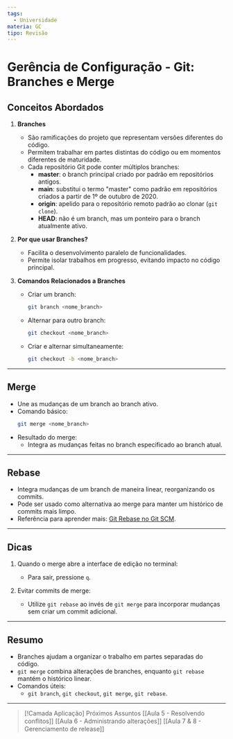 ```yaml
---
tags:
  - Universidade
materia: GC
tipo: Revisão
---
```

# Gerência de Configuração - Git: Branches e Merge

## **Conceitos Abordados**
1. **Branches**
   - São ramificações do projeto que representam versões diferentes do código.
   - Permitem trabalhar em partes distintas do código ou em momentos diferentes de maturidade.
   - Cada repositório Git pode conter múltiplos branches:
     - **master**: o branch principal criado por padrão em repositórios antigos.
     - **main**: substitui o termo "master" como padrão em repositórios criados a partir de 1º de outubro de 2020.
     - **origin**: apelido para o repositório remoto padrão ao clonar (`git clone`).
     - **HEAD**: não é um branch, mas um ponteiro para o branch atualmente ativo.

2. **Por que usar Branches?**
   - Facilita o desenvolvimento paralelo de funcionalidades.
   - Permite isolar trabalhos em progresso, evitando impacto no código principal.

3. **Comandos Relacionados a Branches**
   - Criar um branch:
     ```bash
     git branch <nome_branch>
     ```
   - Alternar para outro branch:
     ```bash
     git checkout <nome_branch>
     ```
   - Criar e alternar simultaneamente:
     ```bash
     git checkout -b <nome_branch>
     ```

---

## **Merge**
- Une as mudanças de um branch ao branch ativo.
- Comando básico:
  ```bash
  git merge <nome_branch>
  ```
- Resultado do merge:
  - Integra as mudanças feitas no branch especificado ao branch atual.

---

## **Rebase**
- Integra mudanças de um branch de maneira linear, reorganizando os commits.
- Pode ser usado como alternativa ao merge para manter um histórico de commits mais limpo.
- Referência para aprender mais: [Git Rebase no Git SCM](https://git-scm.com/book/pt-br/v2/Branches-no-Git-Rebase).

---

## **Dicas**
1. Quando o merge abre a interface de edição no terminal:
   - Para sair, pressione `q`.

2. Evitar commits de merge:
   - Utilize `git rebase` ao invés de `git merge` para incorporar mudanças sem criar um commit adicional.

---
## **Resumo**
- Branches ajudam a organizar o trabalho em partes separadas do código.
- `git merge` combina alterações de branches, enquanto `git rebase` mantém o histórico linear.
- Comandos úteis:
  - `git branch`, `git checkout`, `git merge`, `git rebase`.

---

> [!Camada Aplicação] Próximos Assuntos 
> [[Aula 5 - Resolvendo conﬂitos]]
> [[Aula 6 - Administrando alterações]]
> [[Aula 7 & 8 - Gerenciamento de release]]